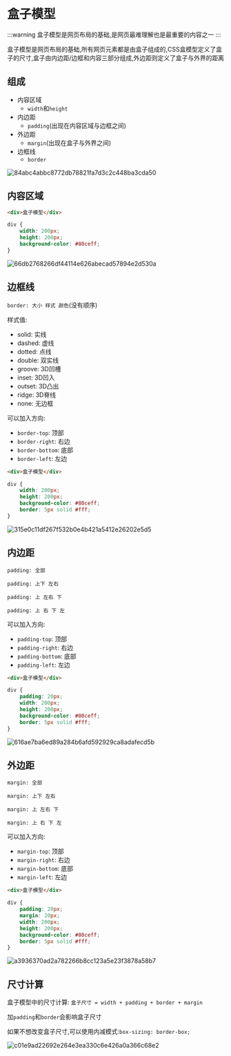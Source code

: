 # 盒子模型

:::warning
盒子模型是网页布局的基础,是网页最难理解也是最重要的内容之一
:::

盒子模型是网页布局的基础,所有网页元素都是由盒子组成的,CSS盒模型定义了盒子的尺寸,盒子由内边距/边框和内容三部分组成,外边距则定义了盒子与外界的距离

## 组成

* 内容区域
  * `width`和`height`
* 内边距
  * `padding`(出现在内容区域与边框之间)
* 外边距
  * `margin`(出现在盒子与外界之间)
* 边框线
  * `border`

![84abc4abbc8772db78821fa7d3c2c448ba3cda50](Assets/84abc4abbc8772db78821fa7d3c2c448ba3cda50.png)

## 内容区域

```html
<div>盒子模型</div>
```

```css {2-3}
div {
    width: 200px;
    height: 200px;
    background-color: #80ceff;
}
```

![66db2768266df44114e626abecad57894e2d530a](Assets/66db2768266df44114e626abecad57894e2d530a.png)

## 边框线

`border: 大小 样式 颜色`(没有顺序)

样式值:

* solid: 实线
* dashed: 虚线
* dotted: 点线
* double: 双实线
* groove: 3D凹槽
* inset: 3D凹入
* outset: 3D凸出
* ridge: 3D脊线
* none: 无边框

可以加入方向:

* `border-top`: 顶部
* `border-right`: 右边
* `border-bottom`: 底部
* `border-left`: 左边

```html
<div>盒子模型</div>
```

```css {5}
div {
    width: 200px;
    height: 200px;
    background-color: #80ceff;
    border: 5px solid #fff;
}
```

![315e0c11df267f532b0e4b421a5412e26202e5d5](Assets/315e0c11df267f532b0e4b421a5412e26202e5d5.png)

## 内边距

`padding: 全部`

`padding: 上下 左右`

`padding: 上 左右 下`

`padding: 上 右 下 左`

可以加入方向:

* `padding-top`: 顶部
* `padding-right`: 右边
* `padding-bottom`: 底部
* `padding-left`: 左边

```html
<div>盒子模型</div>
```

```css {2}
div {
    padding: 20px;
    width: 200px;
    height: 200px;
    background-color: #80ceff;
    border: 5px solid #fff;
}
```

![616ae7ba6ed89a284b6afd592929ca8adafecd5b](Assets/616ae7ba6ed89a284b6afd592929ca8adafecd5b.png)

## 外边距

`margin: 全部`

`margin: 上下 左右`

`margin: 上 左右 下`

`margin: 上 右 下 左`

可以加入方向:

* `margin-top`: 顶部
* `margin-right`: 右边
* `margin-bottom`: 底部
* `margin-left`: 左边

```html
<div>盒子模型</div>
```

```css {3}
div {
    padding: 20px;
    margin: 20px;
    width: 200px;
    height: 200px;
    background-color: #80ceff;
    border: 5px solid #fff;
}
```

![a3936370ad2a782266b8cc123a5e23f3878a58b7](Assets/a3936370ad2a782266b8cc123a5e23f3878a58b7.png)

## 尺寸计算

盒子模型中的尺寸计算: `盒子尺寸 = width + padding + border + margin`

加`padding`和`border`会影响盒子尺寸

如果不想改变盒子尺寸,可以使用内减模式:`box-sizing: border-box;`

![c01e9ad22692e264e3ea330c6e426a0a366c68e2](Assets/c01e9ad22692e264e3ea330c6e426a0a366c68e2.png)
